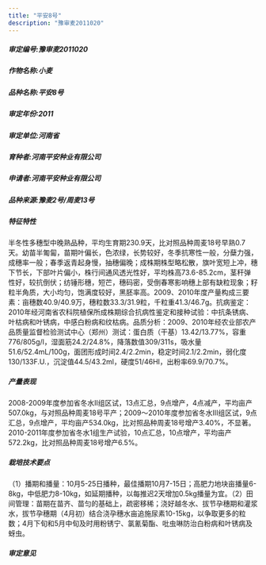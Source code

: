 ```yaml
---
title: "平安8号"
description: "豫审麦2011020"
---
```

##### 审定编号:豫审麦2011020

##### 作物名称:小麦

##### 品种名称:平安8号

##### 审定年份:2011

##### 审定单位:河南省

##### 育种者:河南平安种业有限公司

##### 申请者:河南平安种业有限公司

##### 品种来源:豫麦2号/周麦13号


##### 特征特性
半冬性多穗型中晚熟品种，平均生育期230.9天，比对照品种周麦18号早熟0.7天。幼苗半匍匐，苗期叶偏长，色浓绿，长势较好，冬季抗寒性一般，分蘖力强，成穗率一般；春季返青起身慢，抽穗偏晚；成株期株型略松散，旗叶宽短上冲，穗下节长，下部叶片偏小，株行间通风透光性好，平均株高73.6-85.2cm，茎秆弹性好，较抗倒伏；纺锤形穗，短芒，穗码密，受倒春寒影响穗上部有缺粒现象；籽粒半角质，大小均匀，饱满度较好，黑胚率高。2009、2010年度产量构成三要素：亩穗数40.9/40.9万，穗粒数33.3/31.9粒，千粒重41.3/46.7g。抗病鉴定：2010年经河南省农科院植保所成株期综合抗病性鉴定和接种试验：中抗条锈病、叶枯病和叶锈病，中感白粉病和纹枯病。品质分析：2009、2010年经农业部农产品质量监督检验测试中心（郑州）测试：蛋白质（干基）13.42/13.77%，容重776/805g/l，湿面筋24.2/24.8%，降落数值309/311s，吸水量51.6/52.4mL/100g，面团形成时间2.4/2.2min，稳定时间2.1/2.2min，弱化度130/133F.U.，沉淀值44.5/43.2ml，硬度51/46HI，出粉率69.9/70.7%。


##### 产量表现
2008-2009年度参加省冬水Ⅱ组区试，13点汇总，9点增产，4点减产，平均亩产507.0kg，与对照品种周麦18号平产；2009～2010年度参加省冬水Ⅲ组区试，9点汇总，9点增产，平均亩产534.0kg，比对照品种周麦18号增产3.40%，不显著。2010-2011年度参加省冬水1组生产试验，10点汇总，10点增产，平均亩产572.2kg，比对照品种周麦18号增产6.5%。


##### 栽培技术要点
（1）播期和播量：10月5-25日播种，最佳播期10月7-15日；高肥力地块亩播量6-8kg，中低肥力8-10kg，如延期播种，以每推迟2天增加0.5kg播量为宜。（2）田间管理：苗期在苗齐、苗匀的基础上，疏密移稀；浇好越冬水、拔节孕穗期和灌浆水，拔节孕穗期（4月初）结合浇孕穗水亩追施尿素10-15kg，以争取更多的粒数；4月下旬和5月中旬及时用粉锈宁、氯氰菊酯、吡虫啉防治白粉病和叶锈病及蚜虫。 


##### 审定意见

